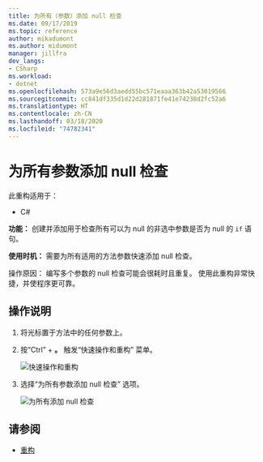 ```yaml
---
title: 为所有（参数）添加 null 检查
ms.date: 09/17/2019
ms.topic: reference
author: mikadumont
ms.author: midumont
manager: jillfra
dev_langs:
- CSharp
ms.workload:
- dotnet
ms.openlocfilehash: 573a9e56d3aedd55bc571eaaa363b42a53019566
ms.sourcegitcommit: cc841df335d1d22d281871fe41e74238d2fc52a6
ms.translationtype: HT
ms.contentlocale: zh-CN
ms.lasthandoff: 03/18/2020
ms.locfileid: "74782341"
---
```

# <a name="add-null-checks-for-all-parameters"></a>为所有参数添加 null 检查 

此重构适用于： 

- C# 

**功能：** 创建并添加用于检查所有可以为 null 的非选中参数是否为 null 的 `if` 语句。 

**使用时机：** 需要为所有适用的方法参数快速添加 null 检查。

操作原因：  编写多个参数的 null 检查可能会很耗时且重复。 使用此重构非常快捷，并使程序更可靠。  

## <a name="how-to"></a>操作说明 

1. 将光标置于方法中的任何参数上。

2. 按“Ctrl”  + **。** 触发“快速操作和重构”  菜单。

   ![快速操作和重构](media/add-null-checks-for-all-parameters.png)
   
3. 选择“为所有参数添加 null 检查”  选项。

   ![为所有添加 null 检查](media/add-null-checks-for-all.png) 

## <a name="see-also"></a>请参阅 

- [重构](../refactoring-in-visual-studio.md)
